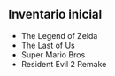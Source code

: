 ## Inventario inicial 
- The Legend of Zelda
- The Last of Us
- Super Mario Bros
- Resident Evil 2 Remake